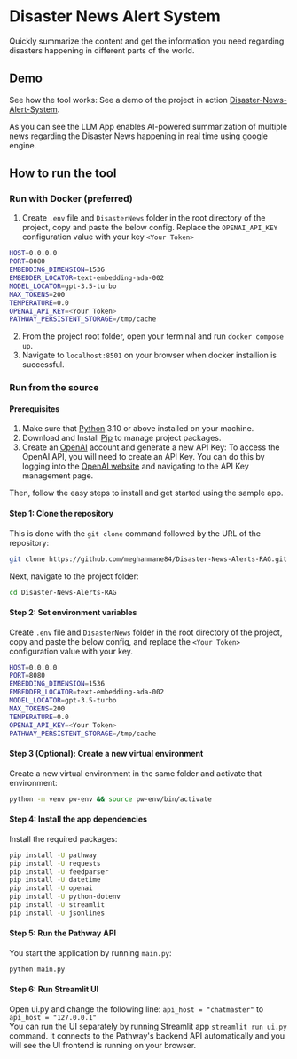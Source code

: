 # Disaster News Alert System

Quickly summarize the content and get the information you need regarding disasters happening in different parts of the world. 
## Demo

See how the tool works: See a demo of the project in action [Disaster-News-Alert-System](./disasternews_demo.mp4).

As you can see the LLM App enables AI-powered summarization of multiple news regarding the Disaster News happening in real time using google engine.

## How to run the tool

### Run with Docker (preferred)

1. Create `.env` file and `DisasterNews` folder in the root directory of the project, copy and paste the below config. Replace the `OPENAI_API_KEY` configuration value with your key `<Your Token>`

```bash
HOST=0.0.0.0
PORT=8080
EMBEDDING_DIMENSION=1536
EMBEDDER_LOCATOR=text-embedding-ada-002
MODEL_LOCATOR=gpt-3.5-turbo
MAX_TOKENS=200
TEMPERATURE=0.0
OPENAI_API_KEY=<Your Token>
PATHWAY_PERSISTENT_STORAGE=/tmp/cache
```

2. From the project root folder, open your terminal and run `docker compose up`.
3. Navigate to `localhost:8501` on your browser when docker installion is successful.

### Run from the source

#### Prerequisites

1. Make sure that [Python](https://www.python.org/downloads/) 3.10 or above installed on your machine.
2. Download and Install [Pip](https://pip.pypa.io/en/stable/installation/) to manage project packages.
3. Create an [OpenAI](https://openai.com/) account and generate a new API Key: To access the OpenAI API, you will need to create an API Key. You can do this by logging into the [OpenAI website](https://openai.com/product) and navigating to the API Key management page.

Then, follow the easy steps to install and get started using the sample app.

#### Step 1: Clone the repository

This is done with the `git clone` command followed by the URL of the repository:

```bash
git clone https://github.com/meghanmane84/Disaster-News-Alerts-RAG.git
```

Next,  navigate to the project folder:

```bash
cd Disaster-News-Alerts-RAG
```

#### Step 2: Set environment variables

Create `.env` file and `DisasterNews` folder in the root directory of the project, copy and paste the below config, and replace the `<Your Token>` configuration value with your key.

```bash
HOST=0.0.0.0
PORT=8080
EMBEDDING_DIMENSION=1536
EMBEDDER_LOCATOR=text-embedding-ada-002
MODEL_LOCATOR=gpt-3.5-turbo
MAX_TOKENS=200
TEMPERATURE=0.0
OPENAI_API_KEY=<Your Token>
PATHWAY_PERSISTENT_STORAGE=/tmp/cache
```

#### Step 3 (Optional): Create a new virtual environment

Create a new virtual environment in the same folder and activate that environment:

```bash
python -m venv pw-env && source pw-env/bin/activate
```

#### Step 4: Install the app dependencies

Install the required packages:

```bash
pip install -U pathway
pip install -U requests
pip install -U feedparser
pip install -U datetime
pip install -U openai
pip install -U python-dotenv
pip install -U streamlit
pip install -U jsonlines
```

#### Step 5: Run the Pathway API

You start the application by running `main.py`:

```bash
python main.py
```

#### Step 6: Run Streamlit UI

Open ui.py and change the following line:
`api_host = "chatmaster"` to `api_host = "127.0.0.1"`<br>
You can run the UI separately by running Streamlit app
`streamlit run ui.py` command. It connects to the Pathway's backend API automatically and you will see the UI frontend is running on your browser.

